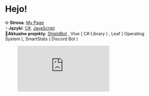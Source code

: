 <h1>Hejo!</h1>

🌐 **Strona**: [My Page](http://solindek-dev.ct8.pl) <br>
✨**Języki**: [C#](https://pl.wikipedia.org/wiki/C_Sharp), [JavaScript](https://pl.wikipedia.org/wiki/JavaScript) <br>
🎈**Aktualne projekty**: [ShieldBot](https://shieldbot.gq) , Vlue ( C# Library ) , Leaf ( Operating System ), SmartStats ( Discord Bot ) <br>

<figure><embed src="https://wakatime.com/share/@418b9796-c879-4295-8b96-b20570a5f28b/bbd5c7a7-91a2-45d9-bd60-9d52e88ba2bf.svg"></embed></figure>
